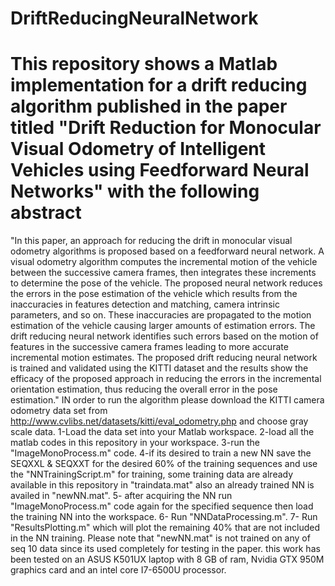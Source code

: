 # DriftReducingNeuralNetwork
# This repository shows a Matlab implementation for a drift reducing algorithm published in the paper titled "Drift Reduction for Monocular Visual Odometry of Intelligent Vehicles using Feedforward Neural Networks" with the following abstract 
"In this paper, an approach for reducing the drift in monocular visual odometry algorithms is proposed based on a feedforward neural network. A visual odometry algorithm computes the incremental motion of the vehicle between the successive camera frames, then integrates these increments to determine the pose of the vehicle.
The proposed neural network reduces the errors in the pose estimation of the vehicle which results from the inaccuracies in features detection and matching, camera intrinsic parameters, and so on. These inaccuracies are propagated to the motion estimation of the vehicle causing larger amounts of estimation errors.
The drift reducing neural network identifies such errors based on the motion of features in the successive camera frames leading to more accurate incremental motion estimates.
The proposed drift reducing neural network is trained and validated using the KITTI dataset and the results show the efficacy of the proposed approach in reducing the errors in the incremental orientation estimation, thus reducing the overall error in the pose estimation."
IN order to run the algorithm please download the KITTI camera odometry data set 
from http://www.cvlibs.net/datasets/kitti/eval_odometry.php and choose gray scale data. 
1-Load the data set into your Matlab workspace. 
2-load all the matlab codes in this repository in your workspace. 
3-run the "ImageMonoProcess.m" code. 
4-if its desired to train a new NN save the SEQXXL & SEQXXT for the desired 60% of the training sequences and use the "NNTrainingScript.m" for training, some training data are already available in this repository in "traindata.mat" also an already trained NN is availed in "newNN.mat". 
5- after acquiring the NN run "ImageMonoProcess.m" code again for the specified sequence then load the training NN into the workspace. 
6- Run "NNDataProcessing.m". 
7- Run "ResultsPlotting.m" which will plot the remaining 40% that are not included in the NN training. 
Please note that "newNN.mat" is not trained on any of seq 10 data since its used completely for testing in the paper.
this work has been tested on an ASUS K501UX laptop with 8 GB of ram, Nvidia GTX 950M graphics card and an intel core I7-6500U processor.
